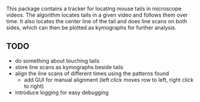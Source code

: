 This package contains a tracker for locating mouse tails in microscope videos.
The algorithm locates tails in a given video and follows them over time.
It also locates the center line of the tail and does line scans on both sides,
which can then be plotted as kymographs for further analysis.


TODO
----
* do something about touching tails
* store line scans as kymographs beside tails
* align the line scans of different times using the patterns found
    - add GUI for manual alignment (left click moves row to left, right click to right)
* introduce logging for easy debugging